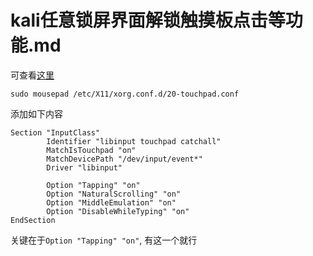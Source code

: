 # kali任意锁屏界面解锁触摸板点击等功能.md
可查看[这里](https://github.com/sddm/sddm/issues/657)

```shell
sudo mousepad /etc/X11/xorg.conf.d/20-touchpad.conf
```
添加如下内容
```
Section "InputClass"
        Identifier "libinput touchpad catchall"
        MatchIsTouchpad "on"
        MatchDevicePath "/dev/input/event*"
        Driver "libinput"

        Option "Tapping" "on"
        Option "NaturalScrolling" "on"
        Option "MiddleEmulation" "on"
        Option "DisableWhileTyping" "on"
EndSection
```
关键在于`Option "Tapping" "on"`, 有这一个就行